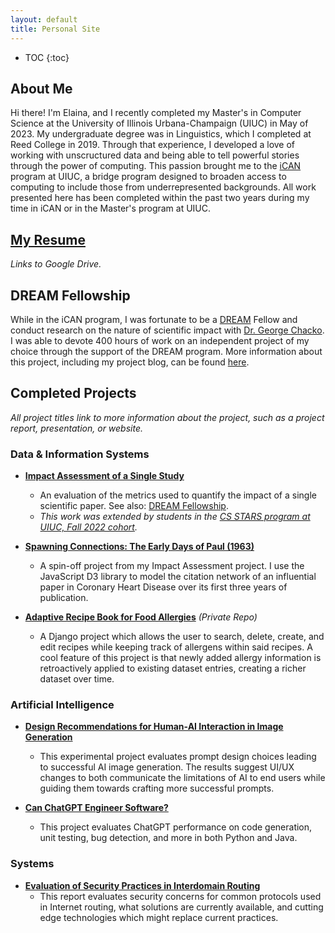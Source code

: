 ```yaml
---
layout: default
title: Personal Site
---
```


* TOC
{:toc}

## About Me
Hi there! I'm Elaina, and I recently completed my Master's in Computer Science at the University of Illinois Urbana-Champaign (UIUC) in May of 2023. My undergraduate degree was in Linguistics, which I completed at Reed College in 2019. Through that experience, I developed a love of working with unscructured data and being able to tell powerful stories through the power of computing. This passion brought me to the [iCAN](https://cs.illinois.edu/academics/graduate/ican) program at UIUC, a bridge program designed to broaden access to computing to include those from underrepresented backgrounds. All work presented here has been completed within the past two years during my time in iCAN or in the Master's program at UIUC.

## [My Resume](https://drive.google.com/file/d/1JiPYXBa4pWOCBsCvOciebd6VUf_DZWVO/view?usp=drive_link)
*Links to Google Drive.*

## DREAM Fellowship
While in the iCAN program, I was fortunate to be a [DREAM](https://tech.mines.edu/dream/) Fellow and conduct research on the nature of scientific impact with [Dr. George Chacko](https://cs.illinois.edu/about/people/faculty/chackoge). I was able to devote 400 hours of work on an independent project of my choice through the support of the DREAM program. More information about this project, including my project blog, can be found [here](dream.md). 

## Completed Projects
*All project titles link to more information about the project, such as a project report, presentation, or website.*
### Data & Information Systems
- **[Impact Assessment of a Single Study](dream.md)**
    - An evaluation of the metrics used to quantify the impact of a single scientific paper. See also: [DREAM Fellowship](#dream-fellowship).
    - *This work was extended by students in the [CS STARS program at UIUC, Fall 2022 cohort](https://cs.illinois.edu/broadening-participation-computing/programs/csambassadors/participants).*


- **[Spawning Connections: The Early Days of Paul (1963)](http://el-wittmer.github.io/Paul_1963)**
    - A spin-off project from my Impact Assessment project. I use the JavaScript D3 library to model the citation network of an influential paper in Coronary Heart Disease over its first three years of publication. 

- **[Adaptive Recipe Book for Food Allergies](https://github.com/el-wittmer/cs411-database-project)** *(Private Repo)*
    - A Django project which allows the user to search, delete, create, and edit recipes while keeping track of allergens within said recipes. A cool feature of this project is that newly added allergy information is retroactively applied to existing dataset entries, creating a richer dataset over time. 

### Artificial Intelligence
- **[Design Recommendations for Human-AI Interaction in Image Generation](https://drive.google.com/file/d/1pcPoFqOXO5WyyaxGif4qyJ72yneCM5hV/view?usp=drive_link)**
    - This experimental project evaluates prompt design choices leading to successful AI image generation. The results suggest UI/UX changes to both communicate the limitations of AI to end users while guiding them towards crafting more successful prompts.

- **[Can ChatGPT Engineer Software?](https://drive.google.com/file/d/1P1v-4FqAa6j1NZYFmaZd7XFShPgtZ8l8/view?usp=drive_link)**
    - This project evaluates ChatGPT performance on code generation, unit testing, bug detection, and more in both Python and Java. 

### Systems
- **[Evaluation of Security Practices in Interdomain Routing](https://drive.google.com/file/d/1tCR5wKIDQftQKBXn3n9eG4IzN6lhFY4r/view?usp=drive_link)**
    - This report evaluates security concerns for common protocols used in Internet routing, what solutions are currently available, and cutting edge technologies which might replace current practices. 

<!-- Games? Link to github -->
